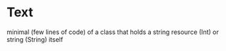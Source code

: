 # Text
minimal (few lines of code) of a class that holds a string resource (Int) or string (String) itself
